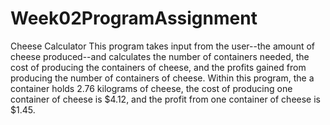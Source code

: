 # Week02ProgramAssignment
Cheese Calculator
This program takes input from the user--the amount of cheese produced--and calculates the number of containers needed, the cost of producing the containers
of cheese, and the profits gained from producing the number of containers of cheese.
Within this program, the a container holds 2.76 kilograms of cheese, the cost of producing one container of cheese is $4.12, and the profit from one container
of cheese is $1.45.
